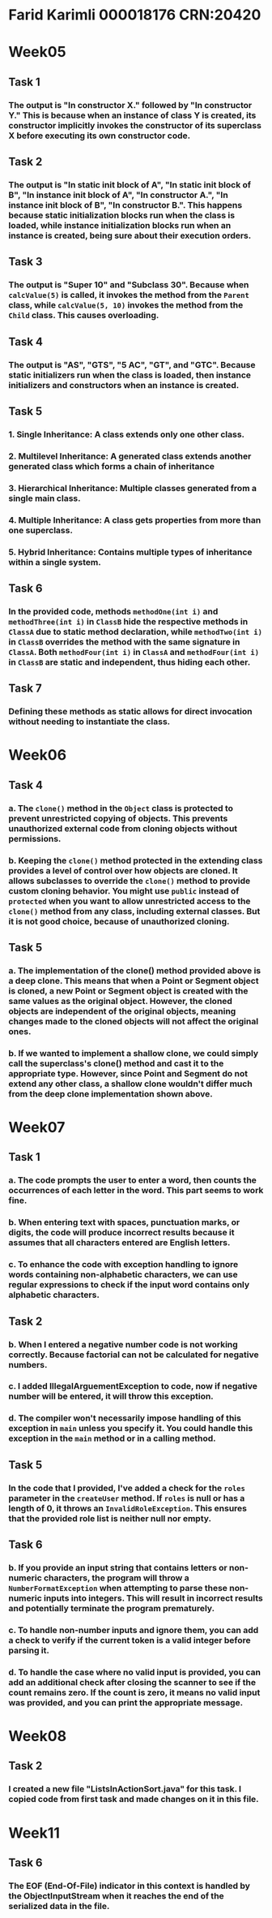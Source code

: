 # Farid Karimli 000018176 CRN:20420

# Week05
## Task 1
### The output is "In constructor X." followed by "In constructor Y." This is because when an instance of class Y is created, its constructor implicitly invokes the constructor of its superclass X before executing its own constructor code.

## Task 2
### The output is "In static init block of A", "In static init block of B", "In instance init block of A", "In constructor A.", "In instance init block of B", "In constructor B.". This happens because static initialization blocks run when the class is loaded, while instance initialization blocks run when an instance is created, being sure about their execution orders.

## Task 3
### The output is "Super 10" and "Subclass 30". Because when `calcValue(5)` is called, it invokes the method from the `Parent` class, while `calcValue(5, 10)` invokes the method from the `Child` class. This causes overloading.

## Task 4
### The output is "AS", "GTS", "5 AC", "GT", and "GTC". Because static initializers run when the class is loaded, then instance initializers and constructors when an instance is created.

## Task 5
### 1. Single Inheritance: A class extends only one other class.
### 2. Multilevel Inheritance: A generated class extends another generated class which forms a chain of inheritance
### 3. Hierarchical Inheritance: Multiple classes generated from a single main class.
### 4. Multiple Inheritance: A class gets properties from more than one superclass.
### 5. Hybrid Inheritance: Contains multiple types of inheritance within a single system.

## Task 6
### In the provided code, methods `methodOne(int i)` and `methodThree(int i)` in `ClassB` hide the respective methods in `ClassA` due to static method declaration, while `methodTwo(int i)` in `ClassB` overrides the method with the same signature in `ClassA`. Both `methodFour(int i)` in `ClassA` and `methodFour(int i)` in `ClassB` are static and independent, thus hiding each other.

## Task 7
### Defining these methods as static allows for direct invocation without needing to instantiate the class.

# Week06
## Task 4
### a. The `clone()` method in the `Object` class is protected to prevent unrestricted copying of objects. This prevents unauthorized external code from cloning objects without permissions.

### b. Keeping the `clone()` method protected in the extending class provides a level of control over how objects are cloned. It allows subclasses to override the `clone()` method to provide custom cloning behavior. You might use `public` instead of `protected` when you want to allow unrestricted access to the `clone()` method from any class, including external classes. But it is not good choice, because of unauthorized cloning.

## Task 5
### a. The implementation of the clone() method provided above is a deep clone. This means that when a Point or Segment object is cloned, a new Point or Segment object is created with the same values as the original object. However, the cloned objects are independent of the original objects, meaning changes made to the cloned objects will not affect the original ones.

### b. If we wanted to implement a shallow clone, we could simply call the superclass's clone() method and cast it to the appropriate type. However, since Point and Segment do not extend any other class, a shallow clone wouldn't differ much from the deep clone implementation shown above.

# Week07
## Task 1
### a. The code prompts the user to enter a word, then counts the occurrences of each letter in the word. This part seems to work fine.
### b. When entering text with spaces, punctuation marks, or digits, the code will produce incorrect results because it assumes that all characters entered are English letters.
### c. To enhance the code with exception handling to ignore words containing non-alphabetic characters, we can use regular expressions to check if the input word contains only alphabetic characters.

## Task 2
### b. When I entered a negative number code is not working correctly. Because factorial can not be calculated for negative numbers.
### c. I added IllegalArguementException to code, now if negative number will be entered, it will throw this exception.
### d. The compiler won't necessarily impose handling of this exception in `main` unless you specify it. You could handle this exception in the `main` method or in a calling method.

## Task 5
### In the code that I provided, I've added a check for the `roles` parameter in the `createUser` method. If `roles` is null or has a length of 0, it throws an `InvalidRoleException`. This ensures that the provided role list is neither null nor empty.

## Task 6
### b. If you provide an input string that contains letters or non-numeric characters, the program will throw a `NumberFormatException` when attempting to parse these non-numeric inputs into integers. This will result in incorrect results and potentially terminate the program prematurely.
### c. To handle non-number inputs and ignore them, you can add a check to verify if the current token is a valid integer before parsing it.
### d. To handle the case where no valid input is provided, you can add an additional check after closing the scanner to see if the count remains zero. If the count is zero, it means no valid input was provided, and you can print the appropriate message. 

# Week08
## Task 2
### I created a new file "ListsInActionSort.java" for this task. I copied code from first task and made changes on it in this file.

# Week11
## Task 6
### The EOF (End-Of-File) indicator in this context is handled by the ObjectInputStream when it reaches the end of the serialized data in the file.
